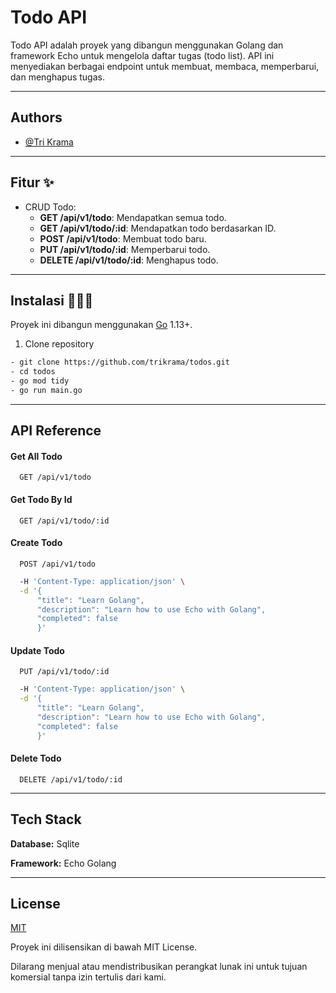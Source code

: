# Todo API

Todo API adalah proyek yang dibangun menggunakan Golang dan framework Echo untuk mengelola daftar tugas (todo list). API ini menyediakan berbagai endpoint untuk membuat, membaca, memperbarui, dan menghapus tugas.

---

## Authors

- [@Tri Krama](https://www.github.com/trikrama)

---

## Fitur ✨

- CRUD Todo:
  - **GET /api/v1/todo**: Mendapatkan semua todo.
  - **GET /api/v1/todo/:id**: Mendapatkan todo berdasarkan ID.
  - **POST /api/v1/todo**: Membuat todo baru.
  - **PUT /api/v1/todo/:id**: Memperbarui todo.
  - **DELETE /api/v1/todo/:id**: Menghapus todo.
  
---

## Instalasi 👨🏻‍💻

Proyek ini dibangun menggunakan [Go](https://go.dev/dl/) 1.13+.

1. Clone repository

```sh
- git clone https://github.com/trikrama/todos.git
- cd todos
- go mod tidy
- go run main.go
```

---


## API Reference

#### Get All Todo

```http
  GET /api/v1/todo
```


#### Get Todo By Id

```http
  GET /api/v1/todo/:id
```

#### Create Todo

```http
  POST /api/v1/todo
```

```sh
  -H 'Content-Type: application/json' \
  -d '{
      "title": "Learn Golang",
      "description": "Learn how to use Echo with Golang",
      "completed": false
      }'
```

#### Update Todo

```http
  PUT /api/v1/todo/:id
```

```sh
  -H 'Content-Type: application/json' \
  -d '{
      "title": "Learn Golang",
      "description": "Learn how to use Echo with Golang",
      "completed": false
      }'
```

#### Delete Todo

```http
  DELETE /api/v1/todo/:id
```

---


## Tech Stack

**Database:** Sqlite

**Framework:** Echo Golang



---


## License

[MIT](https://choosealicense.com/licenses/mit/)


Proyek ini dilisensikan di bawah MIT License.

Dilarang menjual atau mendistribusikan perangkat lunak ini untuk tujuan komersial tanpa izin tertulis dari kami.




